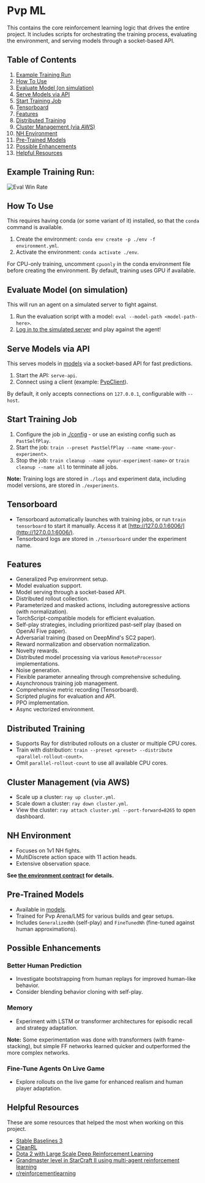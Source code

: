 # Pvp ML

This contains the core reinforcement learning logic that drives the entire project. It includes scripts for orchestrating the training process, evaluating the environment, and serving models through a socket-based API.

## Table of Contents
1. [Example Training Run](#example-training-run)
2. [How To Use](#how-to-use)
3. [Evaluate Model (on simulation)](#evaluate-model-on-simulation)
4. [Serve Models via API](#serve-models-via-api)
5. [Start Training Job](#start-training-job)
6. [Tensorboard](#tensorboard)
7. [Features](#features)
8. [Distributed Training](#distributed-training)
9. [Cluster Management (via AWS)](#cluster-management-via-aws)
10. [NH Environment](#nh-environment)
11. [Pre-Trained Models](#pre-trained-models)
12. [Possible Enhancements](#possible-enhancements)
13. [Helpful Resources](#helpful-resources)

## Example Training Run:

![Eval Win Rate](../assets/train-eval-percent.png)

## How To Use

This requires having conda (or some variant of it) installed, so that the `conda` command is available.

1. Create the environment: `conda env create -p ./env -f environment.yml`.
2. Activate the environment: `conda activate ./env`.

For CPU-only training, uncomment `cpuonly` in the conda environment file before creating the environment. By default, training uses GPU if available.

## Evaluate Model (on simulation)

This will run an agent on a simulated server to fight against.

1. Run the evaluation script with a model: `eval --model-path <model-path-here>`.
2. [Log in to the simulated server](../simulation-rsps/README.md#connect-to-server-via-client) and play against the agent!

## Serve Models via API

This serves models in [models](models) via a socket-based API for fast predictions.

1. Start the API: `serve-api`.
2. Connect using a client (example: [PvpClient](../test/integ/api_client.py)).

By default, it only accepts connections on `127.0.0.1`, configurable with `--host`.

## Start Training Job

1. Configure the job in [./config](config) - or use an existing config such as `PastSelfPlay`.
2. Start the job: `train --preset PastSelfPlay --name <name-your-experiment>`.
3. Stop the job: `train cleanup --name <your-experiment-name>` or `train cleanup --name all` to terminate all jobs.

**Note:** Training logs are stored in `./logs` and experiment data, including model versions, are stored in `./experiments`.

## Tensorboard

* Tensorboard automatically launches with training jobs, or run `train tensorboard` to start it manually. Access it at [http://127.0.0.1:6006/](http://127.0.0.1:6006/).
* Tensorboard logs are stored in `./tensorboard` under the experiment name.

## Features

* Generalized Pvp environment setup.
* Model evaluation support.
* Model serving through a socket-based API.
* Distributed rollout collection.
* Parameterized and masked actions, including autoregressive actions (with normalization).
* TorchScript-compatible models for efficient evaluation.
* Self-play strategies, including prioritized past-self play (based on OpenAI Five paper).
* Adversarial training (based on DeepMind's SC2 paper).
* Reward normalization and observation normalization.
* Novelty rewards.
* Distributed model processing via various `RemoteProcessor` implementations.
* Noise generation.
* Flexible parameter annealing through comprehensive scheduling.
* Asynchronous training job management.
* Comprehensive metric recording (Tensorboard).
* Scripted plugins for evaluation and API.
* PPO implementation.
* Async vectorized environment.

## Distributed Training

* Supports Ray for distributed rollouts on a cluster or multiple CPU cores.
* Train with distribution: `train --preset <preset> --distribute <parallel-rollout-count>`.
* Omit `parallel-rollout-count` to use all available CPU cores.

## Cluster Management (via AWS)

* Scale up a cluster: `ray up cluster.yml`.
* Scale down a cluster: `ray down cluster.yml`.
* View the cluster: `ray attach cluster.yml --port-forward=8265` to open dashboard.

## NH Environment

* Focuses on 1v1 NH fights.
* MultiDiscrete action space with 11 action heads.
* Extensive observation space.

**See [the environment contract](../contracts/environments/NhEnv.json) for details.**

## Pre-Trained Models

* Available in [models](models).
* Trained for Pvp Arena/LMS for various builds and gear setups.
* Includes `GeneralizedNh` (self-play) and `FineTunedNh` (fine-tuned against human approximations).

## Possible Enhancements

### Better Human Prediction

* Investigate bootstrapping from human replays for improved human-like behavior.
* Consider blending behavior cloning with self-play.

### Memory

* Experiment with LSTM or transformer architectures for episodic recall and strategy adaptation.

**Note:** Some experimentation was done with transformers (with frame-stacking), but simple FF networks learned quicker and outperformed the more complex networks.

### Fine-Tune Agents On Live Game

* Explore rollouts on the live game for enhanced realism and human player adaptation.

## Helpful Resources

These are some resources that helped the most when working on this project.

* [Stable Baselines 3](https://github.com/DLR-RM/stable-baselines3)
* [CleanRL](https://github.com/vwxyzjn/cleanrl)
* [Dota 2 with Large Scale Deep Reinforcement Learning](https://arxiv.org/abs/1912.06680)
* [Grandmaster level in StarCraft II using multi-agent reinforcement learning](https://www.nature.com/articles/s41586-019-1724-z)
* [r/reinforcementlearning](https://www.reddit.com/r/reinforcementlearning/)
